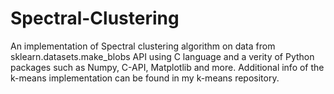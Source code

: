 # Spectral-Clustering
An implementation of Spectral clustering algorithm on data from sklearn.datasets.make_blobs API using C language and a verity of Python packages such as Numpy, C-API, Matplotlib and more. Additional info of the k-means implementation can be found in my k-means repository.
